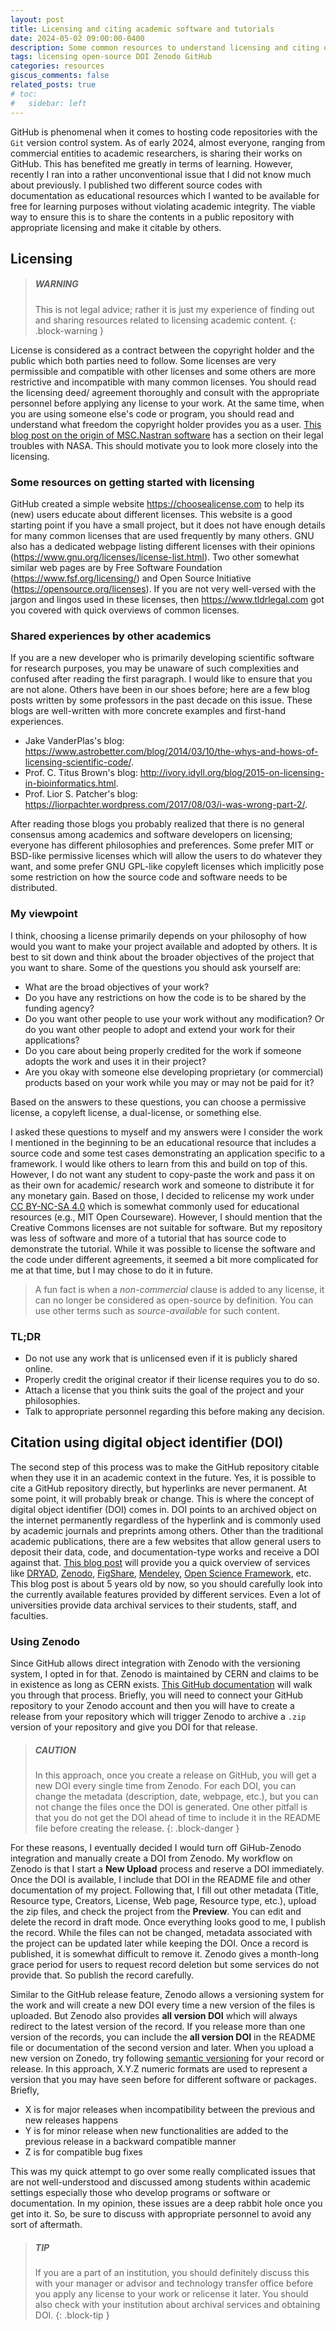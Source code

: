 ```yaml
---
layout: post
title: Licensing and citing academic software and tutorials
date: 2024-05-02 09:00:00-0400
description: Some common resources to understand licensing and citing online contents
tags: licensing open-source DOI Zenodo GitHub
categories: resources
giscus_comments: false
related_posts: true
# toc:
#   sidebar: left
---
```


GitHub is phenomenal when it comes to hosting code repositories with the `Git` version control system. As of early 2024, almost everyone, ranging from commercial entities to academic researchers, is sharing their works on GitHub. This has benefited me greatly in terms of learning. However, recently I ran into a rather unconventional issue that I did not know much about previously. I published two different source codes with documentation as educational resources which I wanted to be available for free for learning purposes without violating academic integrity. The viable way to ensure this is to share the contents in a public repository with appropriate licensing and make it citable by others.


## Licensing

> ##### WARNING
>
> This is not legal advice; rather it is just my experience of finding out and sharing resources related to licensing academic content.
{: .block-warning }

License is considered as a contract between the copyright holder and the public which both parties need to follow. Some licenses are very permissible and compatible with other licenses and some others are more restrictive and incompatible with many common licenses. You should read the licensing deed/ agreement thoroughly and consult with the appropriate personnel before applying any license to your work. At the same time, when you are using someone else's code or program, you should read and understand what freedom the copyright holder provides you as a user. [This blog post on the origin of MSC.Nastran software](https://www.nafems.org/blog/posts/analysis-origins-msc-and-nastran/) has a section on their legal troubles with NASA. This should motivate you to look more closely into the licensing.



### Some resources on getting started with licensing

GitHub created a simple website <https://choosealicense.com> to help its (new) users educate about different licenses. This website is a good starting point if you have a small project, but it does not have enough details for many common licenses that are used frequently by many others. GNU also has a dedicated webpage listing different licenses with their opinions (<https://www.gnu.org/licenses/license-list.html>). Two other somewhat similar web pages are by Free Software Foundation (<https://www.fsf.org/licensing/>) and Open Source Initiative (<https://opensource.org/licenses>). If you are not very well-versed with the jargon and lingos used in these licenses, then <https://www.tldrlegal.com> got you covered with quick overviews of common licenses.



### Shared experiences by other academics

If you are a new developer who is primarily developing scientific software for research purposes, you may be unaware of such complexities and confused after reading the first paragraph. I would like to ensure that you are not alone. Others have been in our shoes before; here are a few blog posts written by some professors in the past decade on this issue. These blogs are well-written with more concrete examples and first-hand experiences.

- Jake VanderPlas's blog: <https://www.astrobetter.com/blog/2014/03/10/the-whys-and-hows-of-licensing-scientific-code/>.
- Prof. C. Titus Brown's blog: <http://ivory.idyll.org/blog/2015-on-licensing-in-bioinformatics.html>.
- Prof. Lior S. Patcher's blog: <https://liorpachter.wordpress.com/2017/08/03/i-was-wrong-part-2/>.


After reading those blogs you probably realized that there is no general consensus among academics and software developers on licensing; everyone has different philosophies and preferences. Some prefer MIT or BSD-like permissive licenses which will allow the users to do whatever they want, and some prefer GNU GPL-like copyleft licenses which implicitly pose some restriction on how the source code and software needs to be distributed.


### My viewpoint

I think, choosing a license primarily depends on your philosophy of how would you want to make your project available and adopted by others. It is best to sit down and think about the broader objectives of the project that you want to share. Some of the questions you should ask yourself are:

- What are the broad objectives of your work?
- Do you have any restrictions on how the code is to be shared by the funding agency?
- Do you want other people to use your work without any modification? Or do you want other people to adopt and extend your work for their applications?
- Do you care about being properly credited for the work if someone adopts the work and uses it in their project?
- Are you okay with someone else developing proprietary (or commercial) products based on your work while you may or may not be paid for it?

Based on the answers to these questions, you can choose a permissive license, a copyleft license, a dual-license, or something else.

I asked these questions to myself and my answers were I consider the work I mentioned in the beginning to be an educational resource that includes a source code and some test cases demonstrating an application specific to a framework. I would like others to learn from this and build on top of this. However, I do not want any student to copy-paste the work and pass it on as their own for academic/ research work and someone to distribute it for any monetary gain. Based on those, I decided to relicense my work under [CC BY-NC-SA 4.0](https://creativecommons.org/licenses/by-nc-sa/4.0/) which is somewhat commonly used for educational resources (e.g., MIT Open Courseware). However, I should mention that the Creative Commons licenses are not suitable for software. But my repository was less of software and more of a tutorial that has source code to demonstrate the tutorial. While it was possible to license the software and the code under different agreements, it seemed a bit more complicated for me at that time, but I may chose to do it in future.

>
> A fun fact is when a *non-commercial* clause is added to any license, it can no longer be considered as open-source by definition. You can use other terms such as *source-available* for such content.


### TL;DR

- Do not use any work that is unlicensed even if it is publicly shared online.
- Properly credit the original creator if their license requires you to do so.
- Attach a license that you think suits the goal of the project and your philosophies.
- Talk to appropriate personnel regarding this before making any decision.


## Citation using digital object identifier (DOI)

The second step of this process was to make the GitHub repository citable when they use it in an academic context in the future. Yes, it is possible to cite a GitHub repository directly, but hyperlinks are never permanent. At some point, it will probably break or change. This is where the concept of digital object identifier (DOI) comes in. DOI points to an archived object on the internet permanently regardless of the hyperlink and is commonly used by academic journals and preprints among others. Other than the traditional academic publications, there are a few websites that allow general users to deposit their data, code, and documentation-type works and receive a DOI against that. [This blog post](https://evodify.com/free-research-repository/) will provide you a quick overview of services like [DRYAD](https://datadryad.org/stash), [Zenodo](https://zenodo.org), [FigShare](https://zenodo.org), [Mendeley](https://data.mendeley.com), [Open Science Framework](https://osf.io), etc. This blog post is about 5 years old by now, so you should carefully look into the currently available features provided by different services. Even a lot of universities provide data archival services to their students, staff, and faculties.


### Using Zenodo


Since GitHub allows direct integration with Zenodo with the versioning system, I opted in for that. Zenodo is maintained by CERN and claims to be in existence as long as CERN exists. [This GitHub documentation](https://docs.github.com/en/repositories/archiving-a-github-repository/referencing-and-citing-content) will walk you through that process. Briefly, you will need to connect your GitHub repository to your Zenodo account and then you will have to create a release from your repository which will trigger Zenodo to archive a `.zip` version of your repository and give you DOI for that release.


> ##### CAUTION
>
> In this approach, once you create a release on GitHub, you will get a new DOI every single time from Zenodo. For each DOI, you can change the metadata (description, date, webpage, etc.), but you can not change the files once the DOI is generated. One other pitfall is that you do not get the DOI ahead of time to include it in the README file before creating the release.
{: .block-danger }

For these reasons, I eventually decided I would turn off GiHub-Zenodo integration and manually create a DOI from Zenodo. My workflow on Zenodo is that I start a **New Upload** process and reserve a DOI immediately. Once the DOI is available, I include that DOI in the README file and other documentation of my project. Following that, I fill out other metadata (Title, Resource type, Creators, License, Web page, Resource type, etc.), upload the zip files, and check the project from the **Preview**. You can edit and delete the record in draft mode. Once everything looks good to me, I publish the record. While the files can not be changed, metadata associated with the project can be updated later while keeping the DOI. Once a record is published, it is somewhat difficult to remove it. Zenodo gives a month-long grace period for users to request record deletion but some services do not provide that. So publish the record carefully.


Similar to the GitHub release feature, Zenodo allows a versioning system for the work and will create a new DOI every time a new version of the files is uploaded. But Zenodo also provides **all version DOI** which will always redirect to the latest version of the record. If you release more than one version of the records, you can include the **all version DOI** in the README file or documentation of the second version and later. When you upload a new version on Zonedo, try following [semantic versioning](https://semver.org) for your record or release. In this approach, X.Y.Z numeric formats are used to represent a version that you may have seen before for different software or packages. Briefly,

- X is for major releases when incompatibility between the previous and new releases happens
- Y is for minor release when new functionalities are added to the previous release in a backward compatible manner
- Z is for compatible bug fixes

This was my quick attempt to go over some really complicated issues that are not well-understood and discussed among students within academic settings especially those who develop programs or software or documentation. In my opinion, these issues are a deep rabbit hole once you get into it. So, be sure to discuss with appropriate personnel to avoid any sort of aftermath.


> ##### TIP
>
> If you are a part of an institution, you should definitely discuss this with your manager or advisor and technology transfer office before you apply any license to your work or relicense it later. 
> You should also check with your institution about archival services and obtaining DOI.
{: .block-tip }